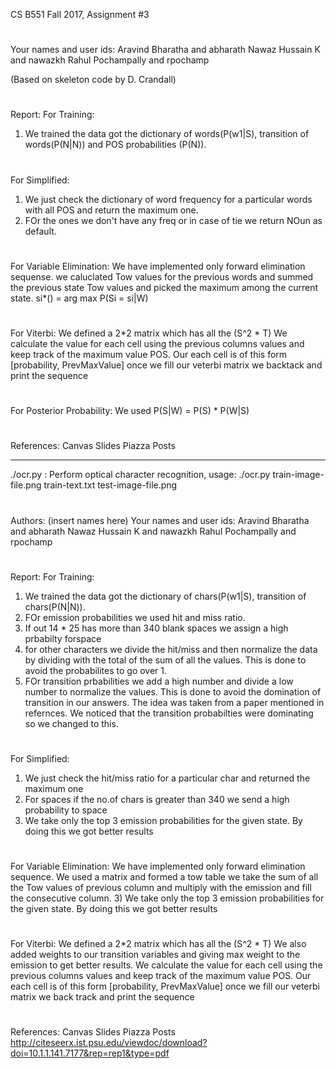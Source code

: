   CS B551 Fall 2017, Assignment #3
#
 Your names and user ids:
 Aravind Bharatha and abharath
 Nawaz Hussain K and nawazkh
 Rahul Pochampally and rpochamp

 (Based on skeleton code by D. Crandall)
#
#
####
 Report:
 For Training:
 1) We trained the data got the dictionary of words(P(w1|S), transition of words(P(N|N)) and POS probabilities (P(N)).
#
 For Simplified:
 1) We just check the dictionary of word frequency for a particular words with all POS and return the maximum one.
 2) FOr the ones we don't have any freq or in case of tie we return NOun as default.
#
 For Variable Elimination:
 We have implemented only forward elimination sequense.
 we caluclated Tow values for the previous words and summed the previous state Tow values and picked the maximum among the current state.
 si*() = arg max P(Si = si|W)
#
 For Viterbi:
 We defined a 2*2 matrix which has all the (S^2 * T)
 We calculate the value for each cell using the previous columns values and keep track of the maximum value POS.
 Our each cell is of this form [probability, PrevMaxValue]
 once we fill our veterbi matrix we backtack and print the sequence
#
 For Posterior Probability:
 We used P(S|W) = P(S) * P(W|S)
#
 References:
 Canvas Slides
 Piazza Posts

------------------------------------------
 ./ocr.py : Perform optical character recognition, usage:
     ./ocr.py train-image-file.png train-text.txt test-image-file.png
#
 Authors: (insert names here)
 Your names and user ids:
 Aravind Bharatha and abharath
 Nawaz Hussain K and nawazkh
 Rahul Pochampally and rpochamp
#
 Report:
 For Training:
 1) We trained the data got the dictionary of chars(P(w1|S), transition of chars(P(N|N)).
 2) FOr emission probabilities we used hit and miss ratio.
 3) If out 14 * 25 has more than 340 blank spaces we assign a high prbabilty forspace
 4) for other characters we divide the hit/miss and then normalize the data by dividing with the total of the sum of all the values.
   This is done to avoid the probabilites to go over 1.
 5) FOr transition prbabilities we add a high number and divide a low number to normalize the values. This is done to avoid the domination of transition in our answers.
    The idea was taken from a paper mentioned in refernces.
   We noticed that the transition probabilties were dominating so we changed to this.
#
 For Simplified:
 1) We just check the hit/miss ratio for a particular char and returned the maximum one
 2) For spaces if the no.of chars is greater than 340 we send a high probability to space
 3) We take only the top 3 emission probabilities for the given state. By doing this we got better results
#
 For Variable Elimination:
 We have implemented only forward elimination sequence. We used a matrix and formed a tow table
 we take the sum of all the Tow values of previous column and multiply with the emission and fill the consecutive column.
 3) We take only the top 3 emission probabilities for the given state. By doing this we got better results
#
 For Viterbi:
 We defined a 2*2 matrix which has all the (S^2 * T)
 We also added weights to our transition variables and giving max weight to the emission to get better results.
 We calculate the value for each cell using the previous columns values and keep track of the maximum value POS.
 Our each cell is of this form [probability, PrevMaxValue]
 once we fill our veterbi matrix we back track and print the sequence
#
#
 References:
 Canvas Slides
 Piazza Posts
 http://citeseerx.ist.psu.edu/viewdoc/download?doi=10.1.1.141.7177&rep=rep1&type=pdf
####
